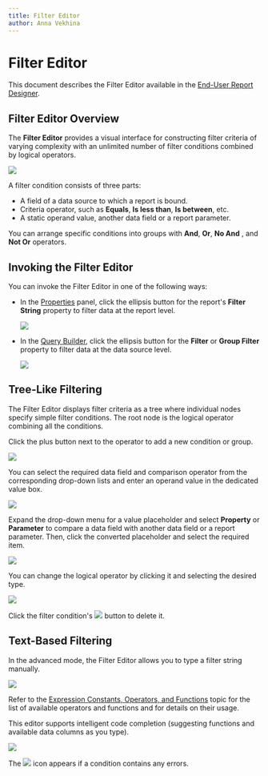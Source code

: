 ```yaml
---
title: Filter Editor
author: Anna Vekhina
---
```


# Filter Editor

This document describes the Filter Editor available in the [End-User Report Designer](../../report-designer.md).

## Filter Editor Overview

The **Filter Editor** provides a visual interface for constructing filter criteria of varying complexity with an unlimited number of filter conditions combined by logical operators.

![](../../../images/eurd-web-filter-editor.png)

A filter condition consists of three parts:

* A field of a data source to which a report is bound.
* Criteria operator, such as **Equals**, **Is less than**, **Is between**, etc.
* A static operand value, another data field or a report parameter.

You can arrange specific conditions into groups with **And**, **Or**, **No And** , and **Not Or** operators.

## Invoking the Filter Editor
You can invoke the Filter Editor in one of the following ways:

* In the [Properties](ui-panels/properties-panel.md) panel, click the ellipsis button for the report's **Filter String** property to filter data at the report level.

    ![](../../../images/eurd-web-filter-string-property.png)

* In the [Query Builder](query-builder.md), click the ellipsis button for the **Filter** or **Group Filter** property to filter data at the data source level.    

    ![](../../../images/eurd-web-filter-string-query-builder.png)


## Tree-Like Filtering

The Filter Editor displays filter criteria as a tree where individual nodes specify simple filter conditions. The root node is the logical operator combining all the conditions.

Click the plus button next to the operator to add a new condition or group.

![](../../../images/eurd-web-filter-editor-add-condition.png)

You can select the required data field and comparison operator from the corresponding drop-down lists and enter an operand value in the dedicated value box.

![](../../../images/eurd-web-filter-editor-simple-condition.png)

Expand the drop-down menu for a value placeholder and select **Property** or **Parameter** to compare a data field with another data field or a report parameter. Then, click the converted placeholder and select the required item.

![](../../../images/eurd-web-filter-editor-value-parameter.png)

You can change the logical operator by clicking it and selecting the desired type.

![](../../../images/eurd-web-filter-editor-change-logical-operator.png)

Click the filter condition's ![](../../../images/eurd-web-filter-editor-remove-button.png) button to delete it.

## Text-Based Filtering

In the advanced mode, the Filter Editor allows you to type a filter string manually.

![](../../../images/eurd-web-filter-editor-advanced-mode.png)

Refer to the [Expression Constants, Operators, and Functions](../use-expressions/expression-syntax.md) topic for the list of available operators and functions and for details on their usage.

This editor supports intelligent code completion (suggesting functions and available data columns as you type).

![](../../../images/eurd-web-filter-code-completion.png)

The ![](../../../images/eurd-web-expression-editor-error-icon.png) icon appears if a condition contains any errors.